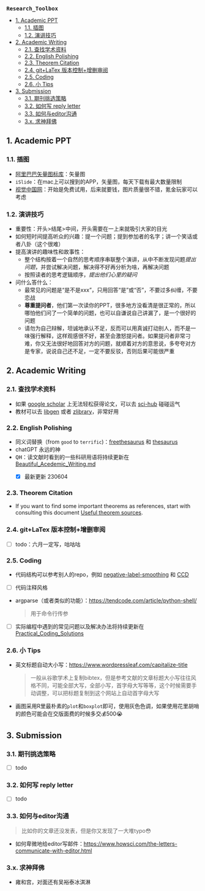 **<kbd>Research_Toolbox</kbd>** 



- [1. Academic PPT](#1-academic-ppt)
  - [1.1. 插图](#11-插图)
  - [1.2. 演讲技巧](#12-演讲技巧)
- [2. Academic Writing](#2-academic-writing)
  - [2.1. 查找学术资料](#21-查找学术资料)
  - [2.2. English Polishing](#22-english-polishing)
  - [2.3. Theorem Citation](#23-theorem-citation)
  - [2.4. git+LaTex 版本控制+增删审阅](#24-gitlatex-版本控制增删审阅)
  - [2.5. Coding](#25-coding)
  - [2.6. 小 Tips](#26-小-tips)
- [3. Submission](#3-submission)
  - [3.1. 期刊挑选策略](#31-期刊挑选策略)
  - [3.2. 如何写 reply letter](#32-如何写-reply-letter)
  - [3.3. 如何与editor沟通](#33-如何与editor沟通)
  - [3.x. 求神拜佛](#3x-求神拜佛)




## 1. Academic PPT

### 1.1. 插图

- [阿里巴巴矢量图标库](https://www.iconfont.cn/)：矢量图
- `iSlide`：在mac上可以搜到的APP，矢量图，每天下载有最大数量限制
- [视觉中国网](https://www.vcg.com/creative-illustration/feibuxueguan/)：开始是免费试用，后来就要钱，图片质量很不错，氪金玩家可以考虑

### 1.2. 演讲技巧

- 重要性：开头>结尾>中间，开头需要在一上来就吸引大家的目光
- 如何短时间提高听众的兴趣：提一个问题；提到参加者的名字；讲一个笑话或者八卦（这个很难）
- 提高演讲的趣味性和故事性：
  - 整个结构按着一个自然的思考顺序串联整个演讲，从中不断发现问题*提出问题*，并尝试解决问题，解决得不好再分析为啥，再解决问题
  - 按照读者的思考逻辑顺序，*提出他们心里的疑问*
- 问什么答什么：
  - 最常见的问题是“是不是xxx”，只用回答“是”或“否”，不要过多纠缠，不要恋战
  - **尊重提问者**，他们第一次读你的PPT，很多地方没看清是很正常的，所以哪怕他们问了一个简单的问题，也可以自谦说自己讲漏了，是一个很好的问题
  - 请勿为自己辩解，坦诚地承认不足，反而可以用真诚打动别人，而不是一味强行解释，这样观感很不好，甚至会激怒提问者。如果提问者非常刁难，你又无法很好地回答对方的问题，就顺着对方的意思说，多夸夸对方是专家，说说自己还不足，一定不要反驳，否则后果可能很严重

## 2. Academic Writing

### 2.1. 查找学术资料

- 如果 [google scholar](https://scholar.google.com/) 上无法轻松获得论文，可以去 [sci-hub](https://sci-hub.hkvisa.net/) 碰碰运气
- 教材可以去 [libgen](http://libgen.rs/) 或者 [zlibrary](https://cn1lib.is)，非常好用

### 2.2. English Polishing

- 同义词替换（from `good` to `terrific`)：[freethesaurus](https://www.freethesaurus.com/) 和 [thesaurus](https://www.thesaurus.com/) 
- chatGPT 永远的神
-  <kbd>QH</kbd>：读文献时看到的一些科研用语将持续更新在 [Beautiful_Acedemic_Writing.md](./Beautiful_Acedemic_Writing.md)
   -  [x] 最新更新 230604
  
  
### 2.3. Theorem Citation
- If you want to find some important theorems as references, start with consulting this document [Useful theorem sources](./Useful_theorem_sources.md).


### 2.4. git+LaTex 版本控制+增删审阅
- [ ] todo：六月一定写，咕咕咕

### 2.5. Coding
- 代码结构可以参考别人的repo，例如 [negative-label-smoothing](https://github.com/UCSC-REAL/negative-label-smoothing) 和 [CCD](https://github.com/tianyu0207/CCD)
- [ ] 代码注释风格
- argparse（或者类似的功能）：https://tendcode.com/article/python-shell/
  > 用于命令行传参
- [ ] 实际编程中遇到的常见问题以及解决办法将持续更新在 [Practical_Coding_Solutions](./Practical_Coding_Solutions.md)


### 2.6. 小 Tips

- 英文标题自动大小写：https://www.wordpressleaf.com/capitalize-title
  > 一般从谷歌学术上复制bibtex，但是参考文献的文章标题大小写往往风格不同，可能全部大写，全部小写，首字母大写等等，这个时候需要手动调整，可以把标题复制到这个网站上自动首字母大写
  
- 画图采用R里最朴素的`plot`和`boxplot`即可，使用灰色色调，如果使用花里胡哨的颜色可能会在交版面费的时候多交💰500😭


## 3. Submission


### 3.1. 期刊挑选策略

- [ ] todo

### 3.2. 如何写 reply letter

- [ ] todo

### 3.3. 如何与editor沟通

> 比如你的文章还没发表，但是你又发现了一大堆typo😳

- 如何卑微地给editor写邮件：https://www.howsci.com/the-letters-communicate-with-editor.html
  

### 3.x. 求神拜佛

- 雍和宫，对面还有吴裕泰冰淇淋
